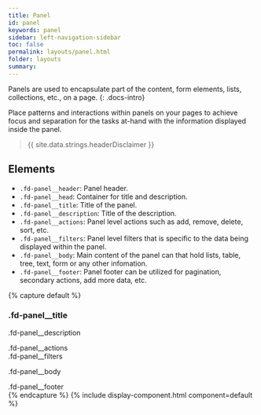 ```yaml
---
title: Panel
id: panel
keywords: panel
sidebar: left-navigation-sidebar
toc: false
permalink: layouts/panel.html
folder: layouts
summary:
---
```

Panels are used to encapsulate part of the content, form elements, lists, collections, etc., on a page.
{: .docs-intro}

Place patterns and interactions within panels on your pages to achieve focus and separation for the tasks at-hand with the information displayed inside the panel.

> {{ site.data.strings.headerDisclaimer }}

## Elements
- `.fd-panel__header`: Panel header.
- `.fd-panel__head`: Container for title and description.
- `.fd-panel__title`: Title of the panel.
- `.fd-panel__description`: Title of the description.
- `.fd-panel__actions`: Panel level actions such as add, remove, delete, sort, etc.
- `.fd-panel__filters`: Panel level filters that is specific to the data being displayed within the panel.
- `.fd-panel__body`: Main content of the panel can that hold lists, table, tree, text, form or any other infomation.
- `.fd-panel__footer`: Panel footer can be utilized for pagination, secondary actions, add more data, etc.

{% capture default %}
<div class="fd-panel">
    <div class="fd-panel__header">
        <div class="fd-panel__head">
            <h3 class="fd-panel__title">
                .fd-panel__title
            </h3>
            <p class="fd-panel__description">
                .fd-panel__description
            </p>
        </div>
        <div class="fd-panel__actions">
            .fd-panel__actions
        </div>
    </div>
    <div class="fd-panel__filters" id="">
        .fd-panel__filters
    </div>
    <div class="fd-panel__body">
        <p>.fd-panel__body</p>
    </div>
    <div class="fd-panel__footer">
        .fd-panel__footer
    </div>
</div>
{% endcapture %}
{% include display-component.html component=default %}

<br/>

